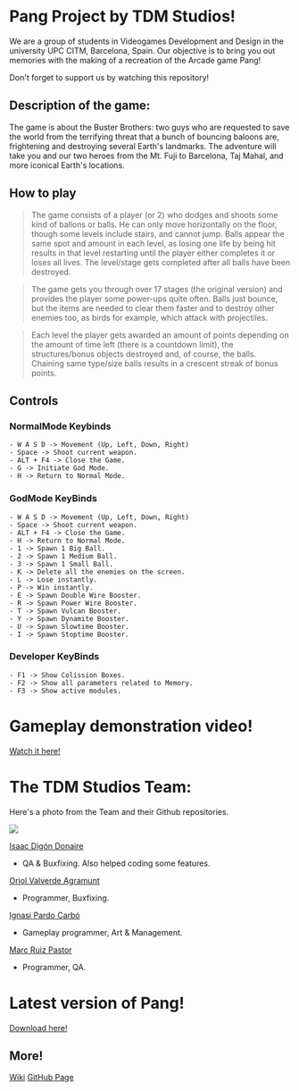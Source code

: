 # Pang Project by TDM Studios!

We are a group of students in Videogames Development and Design in the university UPC CITM, Barcelona, Spain. 
Our objective is to bring you out memories with the making of a recreation of the Arcade game Pang!

Don't forget to support us by watching this repository!

## Description of the game:

The game is about the Buster Brothers: two guys who are requested to save the world from the terrifying threat that a bunch of bouncing baloons are, frightening and destroying several Earth's landmarks. The adventure will take you and our two heroes from the Mt. Fuji to Barcelona, Taj Mahal, and more iconical Earth's locations.

## How to play

> The game consists of a player (or 2) who dodges and shoots some kind of ballons or balls. He can only move horizontally on the floor, though some levels include stairs, and cannot jump. Balls appear the same spot and amount in each level, as losing one life by being hit results in that level restarting until the player either completes it or loses all lives. The level/stage gets completed after all balls have been destroyed.

> The game gets you through over 17 stages (the original version) and provides the player some power-ups quite often. Balls just bounce, but the items are needed to clear them faster and to destroy other enemies too, as birds for example, which attack with projectiles.

> Each level the player gets awarded an amount of points depending on the amount of time left (there is a countdown limit), the structures/bonus objects destroyed and, of course, the balls. Chaining same type/size balls results in a crescent streak of bonus points.

## Controls

### NormalMode Keybinds
```
- W A S D -> Movement (Up, Left, Down, Right)
- Space -> Shoot current weapon.
- ALT + F4 -> Close the Game.
- G -> Initiate God Mode.
- H -> Return to Normal Mode.
```

### GodMode KeyBinds
```
- W A S D -> Movement (Up, Left, Down, Right)
- Space -> Shoot current weapon.
- ALT + F4 -> Close the Game.
- H -> Return to Normal Mode.
- 1 -> Spawn 1 Big Ball.
- 2 -> Spawn 1 Medium Ball.
- 3 -> Spawn 1 Small Ball.
- K -> Delete all the enemies on the screen.
- L -> Lose instantly.
- P -> Win instantly.
- E -> Spawn Double Wire Booster.
- R -> Spawn Power Wire Booster.
- T -> Spawn Vulcan Booster.
- Y -> Spawn Dynamite Booster.
- U -> Spawn Slowtime Booster.
- I -> Spawn Stoptime Booster.
```

### Developer KeyBinds
```
- F1 -> Show Colission Boxes.
- F2 -> Show all parameters related to Memory.
- F3 -> Show active modules.
```

# Gameplay demonstration video!
[Watch it here!](https://www.youtube.com/watch?v=SvHV3qp3Zps&feature=youtu.be)
# The TDM Studios Team:
Here's a photo from the Team and their Github repositories. 

![](https://i.imgur.com/akIiQUz.jpg)

[Isaac Digón Donaire](https://github.com/isaac553876299)
* QA & Buxfixing. Also helped coding some features.

[Oriol Valverde Agramunt](https://github.com/Makinilla-maker)
* Programmer, Buxfixing.

[Ignasi Pardo Carbó](https://github.com/KuronoaScarlet)
* Gameplay programmer, Art & Management.

[Marc Ruiz Pastor](https://github.com/Ruizo)
* Programmer, QA.

# Latest version of Pang!
[Download here!](https://github.com/Ruizo/Pang-Project/releases/download/1.0/TDM.Studios_Pang_v.1.0.zip)

## More!
[Wiki](https://github.com/Ruizo/Pang-Project.wiki.git)
[GitHub Page](https://github.com/Ruizo/Pang-Project)

